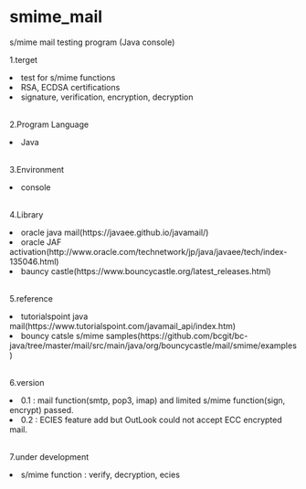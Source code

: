 # smime_mail
s/mime mail testing program (Java console)
<br />
<p>1.terget</p>
  <li>test for s/mime functions</li>
  <li>RSA, ECDSA certifications</li>
  <li>signature, verification, encryption, decryption</li>
<br />
<p>2.Program Language</p>
  <li>Java</li>
<br />
<p>3.Environment</p>
  <li>console</li>
<br />
<p>4.Library</p>
  <li>oracle java mail(https://javaee.github.io/javamail/)</li>
  <li>oracle JAF activation(http://www.oracle.com/technetwork/jp/java/javaee/tech/index-135046.html)</li>
  <li>bauncy castle(https://www.bouncycastle.org/latest_releases.html)</li>
<br />
<p>5.reference</p>
  <li>tutorialspoint java mail(https://www.tutorialspoint.com/javamail_api/index.htm)</li>
  <li>bouncy catsle s/mime samples(https://github.com/bcgit/bc-java/tree/master/mail/src/main/java/org/bouncycastle/mail/smime/examples)</li>
<br />
<p>6.version</p>
  <li>0.1 : mail function(smtp, pop3, imap) and limited s/mime function(sign, encrypt) passed.</li>
  <li>0.2 : ECIES feature add but OutLook could not accept ECC encrypted mail.</li>
<br />
<p>7.under development</>
  <li>s/mime function : verify, decryption, ecies </li>
